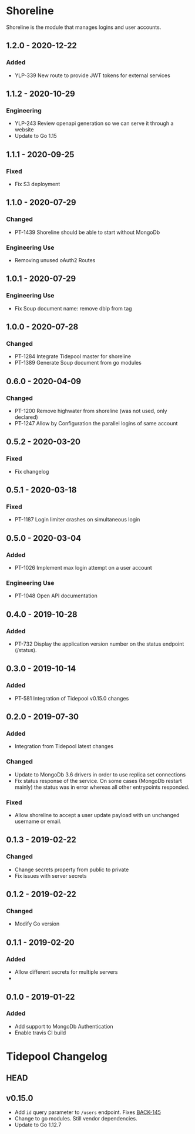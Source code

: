 # Shoreline

Shoreline is the module that manages logins and user accounts.

## 1.2.0 - 2020-12-22
### Added
- YLP-339 New route to provide JWT tokens for external services

## 1.1.2 - 2020-10-29
### Engineering
- YLP-243 Review openapi generation so we can serve it through a website
- Update to Go 1.15

## 1.1.1 - 2020-09-25
### Fixed
- Fix S3 deployment

## 1.1.0 - 2020-07-29
### Changed
- PT-1439 Shoreline should be able to start without MongoDb
### Engineering Use
- Removing unused oAuth2 Routes

## 1.0.1 - 2020-07-29
### Engineering Use
- Fix Soup document name: remove dblp from tag

## 1.0.0 - 2020-07-28
### Changed
- PT-1284 Integrate Tidepool master for shoreline
- PT-1389 Generate Soup document from go modules

## 0.6.0 - 2020-04-09
### Changed
- PT-1200 Remove highwater from shoreline (was not used, only declared)
- PT-1247 Allow by Configuration the parallel logins of same account

## 0.5.2 - 2020-03-20
### Fixed
- Fix changelog

## 0.5.1 - 2020-03-18
### Fixed
- PT-1187 Login limiter crashes on simultaneous login

## 0.5.0 - 2020-03-04
### Added
- PT-1026 Implement max login attempt on a user account
### Engineering Use
- PT-1048 Open API documentation

## 0.4.0 - 2019-10-28
### Added
- PT-732 Display the application version number on the status endpoint (/status).

## 0.3.0 - 2019-10-14
### Added
- PT-581 Integration of Tidepool v0.15.0 changes

## 0.2.0 - 2019-07-30
### Added
- Integration from Tidepool latest changes

### Changed
- Update to MongoDb 3.6 drivers in order to use replica set connections
- Fix status response of the service. On some cases (MongoDb restart mainly) the status was in error whereas all other entrypoints responded. 

### Fixed
- Allow shoreline to accept a user update payload with un unchanged username or email.

## 0.1.3 - 2019-02-22

### Changed
- Change secrets property from public to private 
- Fix issues with server secrets

## 0.1.2 - 2019-02-22

### Changed
- Modify Go version

## 0.1.1 - 2019-02-20

### Added
- Allow different secrets for multiple servers
- 

## 0.1.0 - 2019-01-22

### Added
- Add support to MongoDb Authentication
- Enable travis CI build 

# Tidepool Changelog
## HEAD

## v0.15.0

* Add `id` query parameter to `/users` endpoint. Fixes [BACK-145](https://tidepool.atlassian.net/browse/BACK-145)
* Change to go modules. Still vendor dependencies.
* Update to Go 1.12.7
